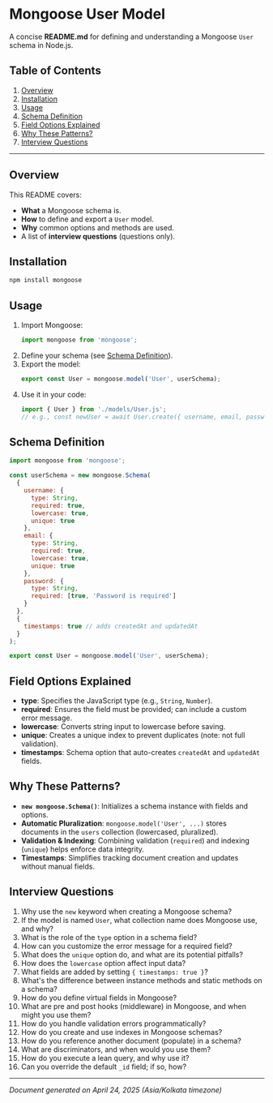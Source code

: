 # Mongoose User Model

A concise **README.md** for defining and understanding a Mongoose `User` schema in Node.js.

## Table of Contents

1. [Overview](#overview)
2. [Installation](#installation)
3. [Usage](#usage)
4. [Schema Definition](#schema-definition)
5. [Field Options Explained](#field-options-explained)
6. [Why These Patterns?](#why-these-patterns)
7. [Interview Questions](#interview-questions)

---

## Overview

This README covers:

- **What** a Mongoose schema is.
- **How** to define and export a `User` model.
- **Why** common options and methods are used.
- A list of **interview questions** (questions only).

## Installation

```bash
npm install mongoose
```

## Usage

1. Import Mongoose:
   ```js
   import mongoose from 'mongoose';
   ```
2. Define your schema (see [Schema Definition](#schema-definition)).
3. Export the model:
   ```js
   export const User = mongoose.model('User', userSchema);
   ```
4. Use it in your code:
   ```js
   import { User } from './models/User.js';
   // e.g., const newUser = await User.create({ username, email, password });
   ```

## Schema Definition

```js
import mongoose from 'mongoose';

const userSchema = new mongoose.Schema(
  {
    username: {
      type: String,
      required: true,
      lowercase: true,
      unique: true
    },
    email: {
      type: String,
      required: true,
      lowercase: true,
      unique: true
    },
    password: {
      type: String,
      required: [true, 'Password is required']
    }
  },
  {
    timestamps: true // adds createdAt and updatedAt
  }
);

export const User = mongoose.model('User', userSchema);
```

## Field Options Explained

- **type**: Specifies the JavaScript type (e.g., `String`, `Number`).
- **required**: Ensures the field must be provided; can include a custom error message.
- **lowercase**: Converts string input to lowercase before saving.
- **unique**: Creates a unique index to prevent duplicates (note: not full validation).
- **timestamps**: Schema option that auto-creates `createdAt` and `updatedAt` fields.

## Why These Patterns?

- **`new mongoose.Schema()`**: Initializes a schema instance with fields and options.
- **Automatic Pluralization**: `mongoose.model('User', ...)` stores documents in the `users` collection (lowercased, pluralized).
- **Validation & Indexing**: Combining validation (`required`) and indexing (`unique`) helps enforce data integrity.
- **Timestamps**: Simplifies tracking document creation and updates without manual fields.

## Interview Questions

1. Why use the `new` keyword when creating a Mongoose schema?
2. If the model is named `User`, what collection name does Mongoose use, and why?
3. What is the role of the `type` option in a schema field?
4. How can you customize the error message for a required field?
5. What does the `unique` option do, and what are its potential pitfalls?
6. How does the `lowercase` option affect input data?
7. What fields are added by setting `{ timestamps: true }`?
8. What's the difference between instance methods and static methods on a schema?
9. How do you define virtual fields in Mongoose?
10. What are pre and post hooks (middleware) in Mongoose, and when might you use them?
11. How do you handle validation errors programmatically?
12. How do you create and use indexes in Mongoose schemas?
13. How do you reference another document (populate) in a schema?
14. What are discriminators, and when would you use them?
15. How do you execute a lean query, and why use it?
16. Can you override the default `_id` field; if so, how?

---

*Document generated on April 24, 2025 (Asia/Kolkata timezone)*

